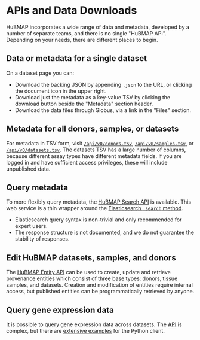 # APIs and Data Downloads

HuBMAP incorporates a wide range of data and metadata, developed by a number of separate teams,
and there is no single "HuBMAP API". Depending on your needs, there are different places to begin.

## Data or metadata for a single dataset

On a dataset page you can:
- Download the backing JSON by appending `.json` to the URL, or clicking the document icon in the upper right.
- Download just the metadata as a key-value TSV by clicking the download button beside the "Metadata" section header.
- Download the data files through Globus, via a link in the "Files" section.

## Metadata for all donors, samples, or datasets

For metadata in TSV form, visit [`/api/v0/donors.tsv`](/api/v0/donors.tsv),
[`/api/v0/samples.tsv`](/api/v0/samples.tsv), or [`/api/v0/datasets.tsv`](/api/v0/datasets.tsv).
The datasets TSV has a large number of columns, because different assay types have different metadata fields.
If you are logged in and have sufficient access privileges, these will include unpublished data.

## Query metadata

To more flexibly query metadata, the [HuBMAP Search API](https://smart-api.info/ui/7aaf02b838022d564da776b03f357158) is available.
This web service is a thin wrapper around the [Elasticsearch `_search` method](https://www.elastic.co/guide/en/elasticsearch/reference/current/search-search.html).
- Elasticsearch query syntax is non-trivial and only recommended for expert users.
- The response structure is not documented, and we do not guarantee the stability of responses.

## Edit HuBMAP datasets, samples, and donors

The  [HuBMAP Entity API](https://smart-api.info/ui/0065e419668f3336a40d1f5ab89c6ba3) can be used to create, update and retrieve provenance entities which consist of three base types: donors, tissue samples, and datasets.
Creation and modification of entities require internal access, but published entities can be programmatically retrieved by anyone.

## Query gene expression data

It is possible to query gene expression data across datasets.
The [API](https://github.com/hubmapconsortium/cross_modality_query#usage) is complex,
but there are [extensive examples](https://github.com/hubmapconsortium/hubmap-api-py-client#usage) for the Python client.

